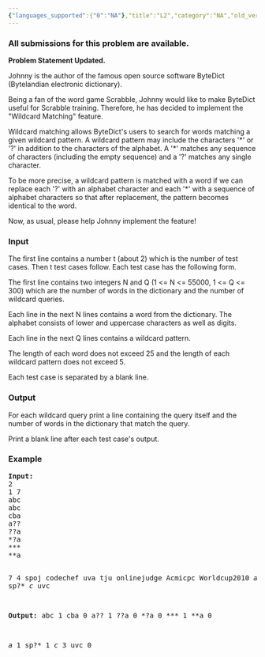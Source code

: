 ```yaml
---
{"languages_supported":{"0":"NA"},"title":"L2","category":"NA","old_version":true,"problem_code":"L2","tags":{"0":"NA"},"layout":"problem"}
---
```


<h3> All submissions for this problem are available. </h3><p><b>Problem Statement Updated. </b></p>
<p>Johnny is the author of the famous open source software ByteDict (Bytelandian electronic dictionary).</p>
<p>Being a fan of the word game Scrabble, Johnny would like to make ByteDict useful for Scrabble training. Therefore, he has decided to implement the "Wildcard Matching" feature.</p>
<p>Wildcard matching allows ByteDict's users to search for words matching a given wildcard pattern. A wildcard pattern may include the characters '*' or '?' in addition to the characters of the alphabet. A '*' matches any sequence of characters (including the empty sequence) and a '?' matches any single character.</p>
<p>To be more precise, a wildcard pattern is matched with a word if we can replace each '?' with an alphabet character and each '*' with a sequence of alphabet characters so that after replacement, the pattern becomes identical to the word.</p>
<p>Now, as usual, please help Johnny implement the feature!</p>
<h3>Input</h3>
<p>The first line contains a number t (about 2) which is the number of test cases. Then t test cases follow. Each test case has the following form.</p>
<p>The first line contains two integers N and Q (1 &lt;= N &lt;= 55000, 1 &lt;= Q &lt;= 300) which are the number of words in the dictionary and the number of wildcard queries.</p>
<p>Each line in the next N lines contains a word from the dictionary. The alphabet consists of lower and uppercase characters as well as digits.</p>
<p>Each line in the next Q lines contains a wildcard pattern.</p>
<p>The length of each word does not exceed 25 and the length of each wildcard pattern does not exceed 5.</p>
<p>Each test case is separated by a blank line.</p>
<h3>Output</h3>
<p>For each wildcard query print a line containing the query itself and the number of words in the dictionary that match the query.</p>
<p>Print a blank line after each test case's output.</p>
<h3>Example</h3>
<pre><b>Input:</b>
2
1 7
abc
abc
cba
a??
??a
*?a
***
**a

7 4
spoj
codechef
uva
tju
onlinejudge
Acmicpc
Worldcup2010
*a*
sp?*
*c*
uvc

<b>Output:</b>
abc 1
cba 0
a?? 1
??a 0
*?a 0
*** 1
**a 0

*a* 1
sp?* 1
*c* 3
uvc 0
</pre>
<p></p>    
